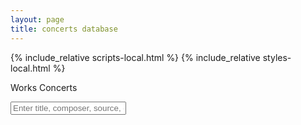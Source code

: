 ```yaml
---
layout: page
title: concerts database
---
```


{% include_relative scripts-local.html %}
{% include_relative styles-local.html %}

<div id="sheet-select">
	<span class="sheet-button selected" data-sheet="works">Works</span>
	<span class="sheet-button" data-sheet="concerts">Concerts</span>
</div>

<input type="text" id="input" onkeyup="UserSearch()" placeholder="Enter title, composer, source, or date"><span id="search-count"></span>

<div id="browse-interface">
	<div class="sheet-display" data-sheet="works">
		<div class="search-interface"></div>
		<div class="results-list"></div>
	</div>
	<div class="sheet-display hidden" data-sheet="concerts">
		<div class="search-interface"></div>
		<div class="results-list"></div>
	</div>
</div>



